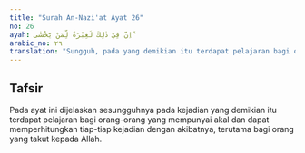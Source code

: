```yaml
---
title: "Surah An-Nazi'at Ayat 26"
no: 26
ayah: اِنَّ فِيْ ذٰلِكَ لَعِبْرَةً لِّمَنْ يَّخْشٰى ۗ ࣖ
arabic_no: ٢٦
translation: "Sungguh, pada yang demikian itu terdapat pelajaran bagi orang yang takut (kepada Allah)."
---
```


## Tafsir

Pada ayat ini dijelaskan sesungguhnya pada kejadian yang demikian itu terdapat pelajaran bagi orang-orang yang mempunyai akal dan dapat memperhitungkan tiap-tiap kejadian dengan akibatnya, terutama bagi orang yang takut kepada Allah.